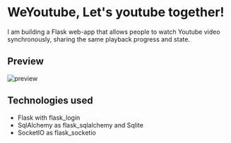 # WeYoutube, Let's youtube together!
I am building a Flask web-app that allows people to watch Youtube video synchronously, sharing the same playback progress and state.

## Preview
![preview](preview.gif)

## Technologies used
- Flask with flask_login
- SqlAlchemy as flask_sqlalchemy and Sqlite
- SocketIO as flask_socketio